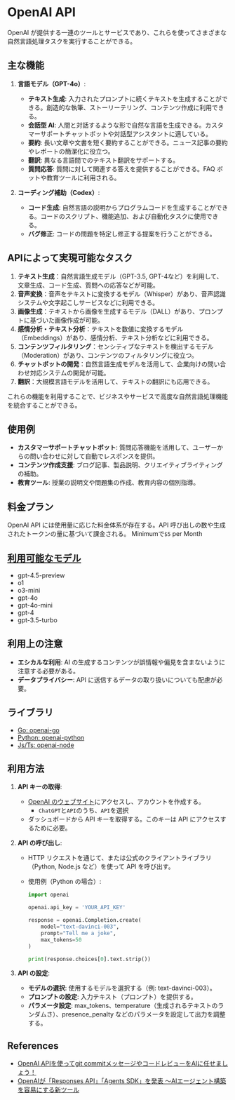 # OpenAI API

OpenAI が提供する一連のツールとサービスであり、これらを使ってさまざまな自然言語処理タスクを実行することができる。

## 主な機能

1. **言語モデル（GPT-4o）**:

   - **テキスト生成**: 入力されたプロンプトに続くテキストを生成することができる。創造的な執筆、ストーリーテリング、コンテンツ作成に利用できる。
   - **会話型 AI**: 人間と対話するような形で自然な言語を生成できる。カスタマーサポートチャットボットや対話型アシスタントに適している。
   - **要約**: 長い文章や文書を短く要約することができる。ニュース記事の要約やレポートの簡潔化に役立つ。
   - **翻訳**: 異なる言語間でのテキスト翻訳をサポートする。
   - **質問応答**: 質問に対して関連する答えを提供することができる。FAQ ボットや教育ツールに利用される。

2. **コーディング補助（Codex）**:
   - **コード生成**: 自然言語の説明からプログラムコードを生成することができる。コードのスクリプト、機能追加、および自動化タスクに使用できる。
   - **バグ修正**: コードの問題を特定し修正する提案を行うことができる。

## APIによって実現可能なタスク

1. **テキスト生成**：自然言語生成モデル（GPT-3.5, GPT-4など）を利用して、文章生成、コード生成、質問への応答などが可能。
2. **音声変換**：音声をテキストに変換するモデル（Whisper）があり、音声認識システムや文字起こしサービスなどに利用できる。
3. **画像生成**：テキストから画像を生成するモデル（DALL）があり、プロンプトに基づいた画像作成が可能。
4. **感情分析・テキスト分析**：テキストを数値に変換するモデル（Embeddings）があり、感情分析、テキスト分析などに利用できる。
5. **コンテンツフィルタリング**：センシティブなテキストを検出するモデル（Moderation）があり、コンテンツのフィルタリングに役立つ。
6. **チャットボットの開発**：自然言語生成モデルを活用して、企業向けの問い合わせ対応システムの開発が可能。
7. **翻訳**：大規模言語モデルを活用して、テキストの翻訳にも応用できる。

これらの機能を利用することで、ビジネスやサービスで高度な自然言語処理機能を統合することができる。

## 使用例

- **カスタマーサポートチャットボット**: 質問応答機能を活用して、ユーザーからの問い合わせに対して自動でレスポンスを提供。
- **コンテンツ作成支援**: ブログ記事、製品説明、クリエイティブライティングの補助。
- **教育ツール**: 授業の説明文や問題集の作成、教育内容の個別指導。

## 料金プラン

OpenAI API には使用量に応じた料金体系が存在する。API 呼び出しの数や生成されたトークンの量に基づいて課金される。
Minimumで`$5` per Month

## [利用可能なモデル](https://platform.openai.com/docs/models)

- gpt-4.5-preview
- o1
- o3-mini
- gpt-4o
- gpt-4o-mini
- gpt-4
- gpt-3.5-turbo

## 利用上の注意

- **エシカルな利用**: AI の生成するコンテンツが誤情報や偏見を含まないように注意する必要がある。
- **データプライバシー**: API に送信するデータの取り扱いについても配慮が必要。

## ライブラリ

- [Go: openai-go](https://github.com/openai/openai-go)
- [Python: openai-python](https://github.com/openai/openai-python)
- [Js/Ts: openai-node](https://github.com/openai/openai-node)

## 利用方法

1. **API キーの取得**:

   - [OpenAI のウェブサイト](https://platform.openai.com/login?launch)にアクセスし、アカウントを作成する。
     - `ChatGPT`と`API`のうち、`API`を選択
   - ダッシュボードから API キーを取得する。このキーは API にアクセスするために必要。

2. **API の呼び出し**:

   - HTTP リクエストを通じて、または公式のクライアントライブラリ（Python, Node.js など）を使って API を呼び出す。
   - 使用例（Python の場合）:

     ```python
     import openai

     openai.api_key = 'YOUR_API_KEY'

     response = openai.Completion.create(
         model="text-davinci-003",
         prompt="Tell me a joke",
         max_tokens=50
     )

     print(response.choices[0].text.strip())
     ```

3. **API の設定**:
   - **モデルの選択**: 使用するモデルを選択する（例: text-davinci-003）。
   - **プロンプトの設定**: 入力テキスト（プロンプト）を提供する。
   - **パラメータ設定**: max_tokens、temperature（生成されるテキストのランダムさ）、presence_penalty などのパラメータを設定して出力を調整する。

## References

- [OpenAI APIを使ってgit commitメッセージやコードレビューをAIに任せましょう！](https://recruit.gmo.jp/engineer/jisedai/blog/ai-gitcommit-message-codereview/)
- [OpenAIが「Responses API」「Agents SDK」を発表 ～AIエージェント構築を容易にする新ツール](https://forest.watch.impress.co.jp/docs/news/1670067.html)
